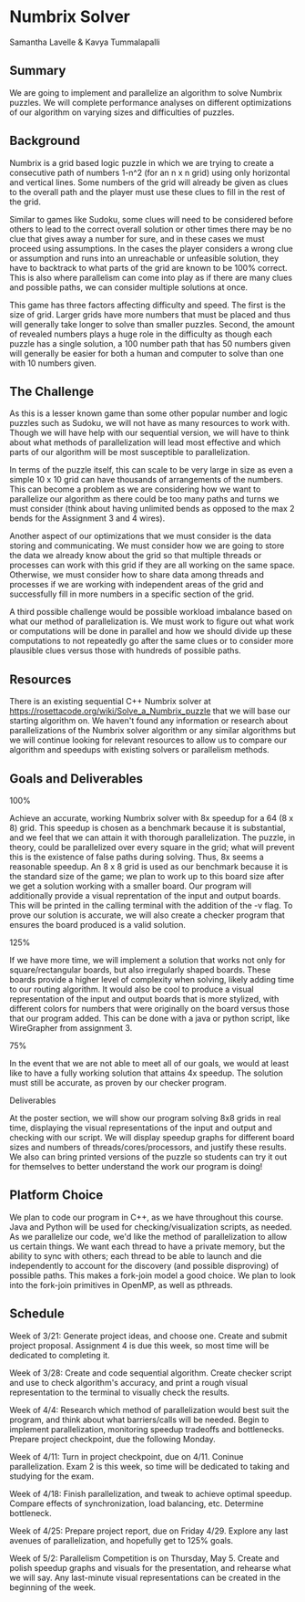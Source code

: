 # Numbrix Solver
Samantha Lavelle & Kavya Tummalapalli

## Summary
We are going to implement and parallelize an algorithm to solve Numbrix puzzles. We will complete performance analyses on different optimizations of our algorithm on varying sizes and difficulties of puzzles. 

## Background
Numbrix is a grid based logic puzzle in which we are trying to create a consecutive path of numbers 1-n^2 (for an n x n grid) using only horizontal and vertical lines. Some numbers of the grid will already be given as clues to the overall path and the player must use these clues to fill in the rest of the grid.

Similar to games like Sudoku, some clues will need to be considered before others to lead to the correct overall solution or other times there may be no clue that gives away a number for sure, and in these cases we must proceed using assumptions. In the cases the player considers a wrong clue or assumption and runs into an unreachable or unfeasible solution, they have to backtrack to what parts of the grid are known to be 100% correct. This is also where parallelism can come into play as if there are many clues and possible paths, we can consider multiple solutions at once.

This game has three factors affecting difficulty and speed. The first is the size of grid. Larger grids have more numbers that must be placed and thus will generally take longer to solve than smaller puzzles. Second, the amount of revealed numbers plays a huge role in the difficulty as though each puzzle has a single solution, a 100 number path that has 50 numbers given will generally be easier for both a human and computer to solve than one with 10 numbers given.

## The Challenge
As this is a lesser known game than some other popular number and logic puzzles such as Sudoku, we will not have as many resources to work with. Though we will have help with our sequential version, we will have to think about what methods of parallelization will lead most effective and which parts of our algorithm will be most susceptible to parallelization.

In terms of the puzzle itself, this can scale to be very large in size as even a simple 10 x 10 grid can have thousands of arrangements of the numbers. This can become a problem as we are considering how we want to parallelize our algorithm as there could be too many paths and turns we must consider (think about having unlimited bends as opposed to the max 2 bends for the Assignment 3 and 4 wires).

Another aspect of our optimizations that we must consider is the data storing and communicating. We must consider how we are going to store the data we already know about the grid so that multiple threads or processes can work with this grid if they are all working on the same space. Otherwise, we must consider how to share data among threads and processes if we are working with independent areas of the grid and successfully fill in more numbers in a specific section of the grid.

A third possible challenge would be possible workload imbalance based on what our method of parallelization is. We must work to figure out what work or computations will be done in parallel and how we should divide up these computations to not repeatedly go after the same clues or to consider more plausible clues versus those with hundreds of possible paths.

## Resources
There is an existing sequential C++ Numbrix solver at https://rosettacode.org/wiki/Solve_a_Numbrix_puzzle that we will base our starting algorithm on. We haven't found any information or research about parallelizations of the Numbrix solver algorithm or any similar algorithms but we will continue looking for relevant resources to allow us to compare our algorithm and speedups with existing solvers or parallelism methods.

## Goals and Deliverables
100%

Achieve an accurate, working Numbrix solver with 8x speedup for a 64 (8 x 8) grid. This speedup is chosen as a benchmark because it is substantial, and we feel that we can attain it with thorough parallelization. The puzzle, in theory, could be parallelized over every square in the grid; what will prevent this is the existence of false paths during solving. Thus, 8x seems a reasonable speedup. An 8 x 8 grid is used as our benchmark because it is the standard size of the game; we plan to work up to this board size after we get a solution working with a smaller board. 
Our program will additionally provide a visual reprentation of the input and output boards. This will be printed in the calling terminal with the addition of the -v flag.
To prove our solution is accurate, we will also create a checker program that ensures the board produced is a valid solution.

125%

If we have more time, we will implement a solution that works not only for square/rectangular boards, but also irregularly shaped boards. These boards provide a higher level of complexity when solving, likely adding time to our routing algorithm.
It would also be cool to produce a visual representation of the input and output boards that is more stylized, with different colors for numbers that were originally on the board versus those that our program added. This can be done with a java or python script, like WireGrapher from assignment 3.

75%

In the event that we are not able to meet all of our goals, we would at least like to have a fully working solution that attains 4x speedup. The solution must still be accurate, as proven by our checker program.

Deliverables

At the poster section, we will show our program solving 8x8 grids in real time, displaying the visual representations of the input and output and checking with our script. We will display speedup graphs for different board sizes and numbers of threads/cores/processors, and justify these results. We also can bring printed versions of the puzzle so students can try it out for themselves to better understand the work our program is doing!

## Platform Choice
We plan to code our program in C++, as we have throughout this course. Java and Python will be used for checking/visualization scripts, as needed. 
As we parallelize our code, we'd like the method of parallelization to allow us certain things. We want each thread to have a private memory, but the ability to sync with others; each thread to be able to launch and die independently to account for the discovery (and possible disproving) of possible paths. This makes a fork-join model a good choice. We plan to look into the fork-join primitives in OpenMP, as well as pthreads.

## Schedule
Week of 3/21: Generate project ideas, and choose one. Create and submit project proposal. Assignment 4 is due this week, so most time will be dedicated to completing it.

Week of 3/28: Create and code sequential algorithm. Create checker script and use to check algorithm's accuracy, and print a rough visual representation to the terminal to visually check the results. 

Week of 4/4: Research which method of parallelization would best suit the program, and think about what barriers/calls will be needed. Begin to implement parallelization, monitoring speedup tradeoffs and bottlenecks. Prepare project checkpoint, due the following Monday.

Week of 4/11: Turn in project checkpoint, due on 4/11. Coninue parallelization. Exam 2 is this week, so time will be dedicated to taking and studying for the exam.

Week of 4/18: Finish parallelization, and tweak to achieve optimal speedup. Compare effects of synchronization, load balancing, etc. Determine bottleneck.

Week of 4/25: Prepare project report, due on Friday 4/29. Explore any last avenues of parallelization, and hopefully get to 125% goals.

Week of 5/2: Parallelism Competition is on Thursday, May 5. Create and polish speedup graphs and visuals for the presentation, and rehearse what we will say. Any last-minute visual representations can be created in the beginning of the week.
